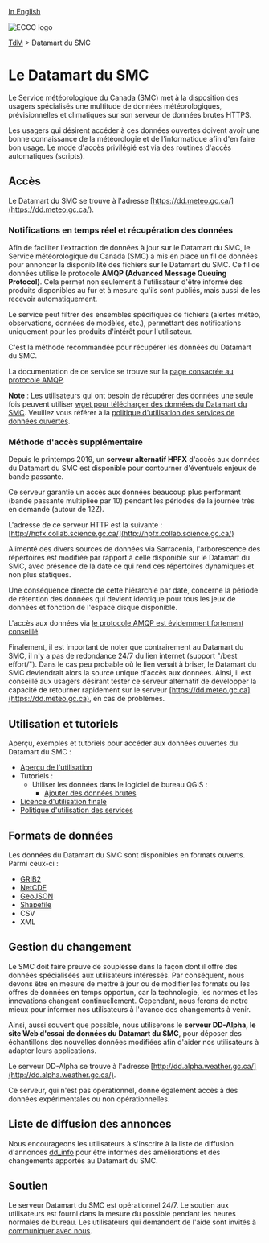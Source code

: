 [In English](readme_en.md)

![ECCC logo](../img_eccc-logo.png)

[TdM](../readme_fr.md) > Datamart du SMC

# Le Datamart du SMC

Le Service météorologique du Canada (SMC) met à la disposition des usagers spécialisés une multitude de données météorologiques, prévisionnelles et climatiques sur son serveur de données brutes HTTPS.

Les usagers qui désirent accéder à ces données ouvertes doivent avoir une bonne connaissance de la météorologie et de l'informatique afin d'en faire bon usage.  Le mode d'accès privilégié est via des routines d'accès automatiques (scripts). 


## Accès

Le Datamart du SMC se trouve à l'adresse [https://dd.meteo.gc.ca/](https://dd.meteo.gc.ca/).

### Notifications en temps réel et récupération des données
  
Afin de faciliter l'extraction de données à jour sur le Datamart du SMC, le Service météorologique du Canada (SMC) a mis en place un fil de données pour annoncer la disponibilité des fichiers sur le Datamart du SMC. Ce fil de données utilise le protocole __AMQP (Advanced Message Queuing Protocol)__. Cela permet non seulement à l'utilisateur d'être informé des produits disponibles au fur et à mesure qu'ils sont publiés, mais aussi de les recevoir automatiquement.

Le service peut filtrer des ensembles spécifiques de fichiers (alertes météo, observations, données de modèles, etc.), permettant des notifications uniquement pour les produits d'intérêt pour l'utilisateur.

C'est la méthode recommandée pour récupérer les données du Datamart du SMC.

La documentation de ce service se trouve sur la [page consacrée au protocole AMQP](amqp_fr.md).
  
__Note__ : Les utilisateurs qui ont besoin de récupérer des données une seule fois peuvent utiliser [wget pour télécharger des données du Datamart du SMC](readme_wget-datamart_fr.md). Veuillez vous référer à la [politique d'utilisation des services de données ouvertes](../usage-policy/readme_fr.md).

### Méthode d'accès supplémentaire

Depuis le printemps 2019, un __serveur alternatif HPFX__ d'accès aux données du Datamart du SMC est disponible pour contourner d'éventuels enjeux de bande passante. 

Ce serveur garantie un accès aux données beaucoup plus performant (bande passante multipliée par 10) pendant les périodes de la journée très en demande (autour de 12Z).

L'adresse de ce serveur HTTP est la suivante : [http://hpfx.collab.science.gc.ca/](http://hpfx.collab.science.gc.ca/)

Alimenté des divers sources de données via Sarracenia, l'arborescence des répertoires est modifiée par rapport à celle disponible sur le Datamart du SMC, avec présence de la date ce qui rend ces répertoires dynamiques et non plus statiques.

Une conséquence directe de cette hiérarchie par date, concerne la période de rétention des données qui devient identique pour tous les jeux de données et fonction de l'espace disque disponible.

L'accès aux données via [le protocole AMQP est évidemment fortement conseillé](amqp_fr.md).

Finalement, il est important de noter que contrairement au Datamart du SMC, il n'y a pas de redondance 24/7 du lien internet (support "/best effort/"). Dans le cas peu probable où le lien venait à briser, le Datamart du SMC deviendrait alors la source unique d'accès aux données. Ainsi, il est conseillé aux usagers désirant tester ce serveur alternatif de développer la capacité de retourner rapidement sur le serveur [https://dd.meteo.gc.ca](https://dd.meteo.gc.ca), en cas de problèmes.

## Utilisation et tutoriels

Aperçu, exemples et tutoriels pour accéder aux données ouvertes du Datamart du SMC :

* [Aperçu de l'utilisation](../usage/readme_fr.md)
* Tutoriels :
    * Utiliser les données dans le logiciel de bureau QGIS :
        * [Ajouter des données brutes](../usage/tutorial_raw-data_QGIS_fr.md)
* [Licence d'utilisation finale](../licence/readme_fr.md)
* [Politique d'utilisation des services](../usage-policy/readme_fr.md)

## Formats de données

Les données du Datamart du SMC sont disponibles en formats ouverts. Parmi ceux-ci :

* [GRIB2](../msc-data/readme_grib_fr.md)
* [NetCDF](https://www.unidata.ucar.edu/software/netcdf/)
* [GeoJSON](https://geojson.org/)
* [Shapefile](https://www.esri.com/library/whitepapers/pdfs/shapefile.pdf)
* CSV
* XML

## Gestion du changement 

Le SMC doit faire preuve de souplesse dans la façon dont il offre des données spécialisées aux utilisateurs intéressés. Par conséquent, nous devons être en mesure de mettre à jour ou de modifier les formats ou les offres de données en temps opportun, car la technologie, les normes et les innovations changent continuellement. Cependant, nous ferons de notre mieux pour informer nos utilisateurs à l'avance des changements à venir. 

Ainsi, aussi souvent que possible, nous utiliserons le __serveur DD-Alpha, le site Web d'essai de données du Datamart du SMC__, pour déposer des échantillons des nouvelles données modifiées afin d'aider nos utilisateurs à adapter leurs applications. 

Le serveur DD-Alpha se trouve à l'adresse [http://dd.alpha.weather.gc.ca/](http://dd.alpha.weather.gc.ca/).

Ce serveur, qui n'est pas opérationnel, donne également accès à des données expérimentales ou non opérationnelles.

## Liste de diffusion des annonces

Nous encourageons les utilisateurs à s'inscrire à la liste de diffusion d'annonces [dd_info](https://comm.collab.science.gc.ca/mailman3/postorius/lists/dd_info/) pour être informés des améliorations et des changements apportés au Datamart du SMC.

## Soutien

Le serveur Datamart du SMC est opérationnel 24/7. Le soutien aux utilisateurs est fourni dans la mesure du possible pendant les heures normales de bureau. Les utilisateurs qui demandent de l'aide sont invités à [communiquer avec nous](https://meteo.gc.ca/mainmenu/contact_us_f.html).